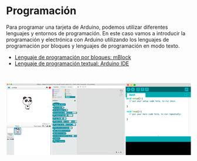 # Programación

Para programar una tarjeta de Arduino, podemos utilizar diferentes lenguajes y entornos de programación. En este caso vamos a introducir la programación y electrónica con Arduino utilizando los lenguajes de programación por bloques y lenguajes de programación en modo texto.

- [Lenguaje de programación por bloques: mBlock](mblock.md)
- [Lenguaje de programación textual: Arduino IDE](arduino-ide.md)

<br>

![Software](assets/software.png)